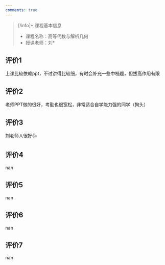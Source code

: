 ```yaml
---
comments: true
---
```


>[!info]+ 课程基本信息
>
> - 课程名称：高等代数与解析几何
> - 授课老师：刘*

## 评价1

上课比较依赖ppt，不过讲得比较细，有时会补充一些中档题，但拔高作用有限
## 评价2

老师PPT做的很好，考勤也很宽松，非常适合自学能力强的同学（狗头）
## 评价3

刘老师人很好👍
## 评价4

nan
## 评价5

nan
## 评价6

nan
## 评价7

nan
